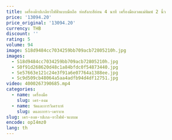 ```yaml
---
title: เครื่องต๊าปเกลียวไฟฟ้าแบบมือถือ ท่อสังกะสีอ่อน 4 นาที เครื่องมือลวดแม่พิมพ์ 2 นิ้ว
price: '13094.20'
price_original: '13094.20'
currency: THB
discount: ''
rating: 5
volume: 94
image: S18d9484cc7034259bb709acb72805210h.jpg
images:
  - S18d9484cc7034259bb709acb72805210h.jpg
  - S0f91d268620d48c1a84bfdc0f54873440.jpg
  - Se57663e121c24e3f91a6e07764a1388ee.jpg
  - Sc9d509cb48064a5aa4adfb94d4df12751.jpg
video: 4000267390685.mp4
categories:
  - name: เครื่องมือ
    slug: เคร-องม
  - name: วัดและการวิเคราะห์
    slug: ดและการว-เคราะห
slug: เคร-องต-าปเกล-ยวไฟฟ-าแบบม
encode: opI4mz0
lang: th
---
```

  